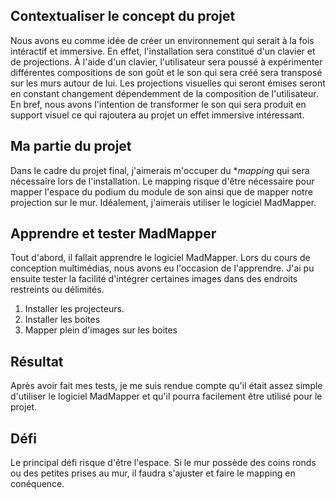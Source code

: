##  Contextualiser le concept du projet 

Nous avons eu comme idée de créer un environnement qui serait à la fois intéractif et immersive. En effet, l'installation sera constitué d'un clavier et de projections. À l'aide d'un clavier, l'utilisateur sera poussé à expérimenter différentes compositions de son goût et le son qui sera créé sera transposé sur les murs autour de lui. Les projections visuelles qui seront émises seront en constant changement dépendemment de la composition de l'utilisateur. En bref, nous avons l'intention de transformer le son qui sera produit en support visuel ce qui rajoutera au projet un effet immersive intéressant.

##  Ma partie du projet

Dans le cadre du projet final, j'aimerais m'occuper du **mapping* qui sera nécessaire lors de l'installation. Le mapping risque d'être nécessaire pour mapper l'espace du podium du module de son ainsi que de mapper notre projection sur le mur. Idéalement, j'aimerais utiliser le logiciel MadMapper.

##  Apprendre et tester MadMapper 

Tout d'abord, il fallait apprendre le logiciel MadMapper. Lors du cours de conception multimédias, nous avons eu l'occasion de l'apprendre. J'ai pu ensuite tester la facilité d'intégrer certaines images dans des endroits restreints ou délimités.

1. Installer les projecteurs.
2. Installer les boites
3. Mapper plein d'images sur les boites 

##  Résultat

Après avoir fait mes tests, je me suis rendue compte qu'il était assez simple d'utiliser le logiciel MadMapper et qu'il pourra facilement être utilisé pour le projet.

##  Défi 

Le principal défi risque d'être l'espace. Si le mur possède des coins ronds ou des petites prises au mur, il faudra s'ajuster et faire le mapping en conéquence.







